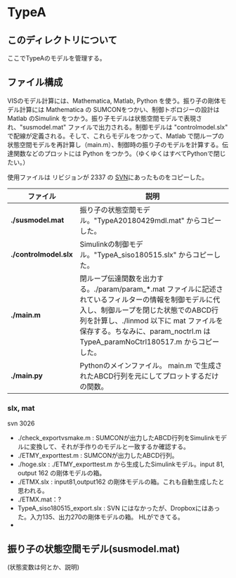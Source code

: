 # TypeA
## このディレクトリについて
ここでTypeAのモデルを管理する。


## ファイル構成
VISのモデル計算には、Mathematica, Matlab, Python を使う。振り子の剛体モデル計算には Mathematica の SUMCONをつかい、制御トポロジーの設計は Matlab のSimulink をつかう。振り子モデルは状態空間モデルで表現され、"susmodel.mat" ファイルで出力される。制御モデルは  "controlmodel.slx" で配線が定義される。そして、これらモデルをつかって、Matlab で閉ループの状態空間モデルを再計算し（main.m）、制御時の振り子のモデルを計算する。伝達関数などのプロットには Python をつかう。（ゆくゆくはすべてPythonで閉じたい。）

使用ファイルは リビジョンが 2337 の [SVN](https://granite.phys.s.u-tokyo.ac.jp/svn/LCGT/trunk/VIS/SuspensionControlModel/script/TypeA/)にあったものをコピーした。

| ファイル | 説明 |
| --- | --- |
| **./susmodel.mat** | 振り子の状態空間モデル。"TypeA20180429mdl.mat" からコピーした。|
| **./controlmodel.slx** | Simulinkの制御モデル。"TypeA_siso180515.slx" からコピーした。|
|**./main.m** | 閉ループ伝達関数を出力する。./param/param_*.mat ファイルに記述されているフィルターの情報を制御モデルに代入し、制御ループを閉じた状態でのABCD行列を計算し、./linmod 以下に mat ファイルを保存する。ちなみに、param_noctrl.m は TypeA_paramNoCtrl180517.m からコピーした。|
| **./main.py** | Pythonのメインファイル。 main.m で生成されたABCD行列を元にしてプロットするだけの関数。|

### slx, mat
svn 3026

* ./check_exportvsmake.m : SUMCONが出力したABCD行列をSimulinkモデルに変換して、それが手作りのモデルと一致するか確認する。
*  ./ETMY_exporttest.m : SUMCONが出力したABCD行列。
*   ./hoge.slx : ./ETMY_exporttest.m から生成したSimulinkモデル。input 81, output 162 の剛体モデルの箱。 
* ./ETMX.slx : input81,output162 の剛体モデルの箱。これも自動生成したと思われる。  
* ./ETMX.mat：?
* TypeA_siso180515_export.slx : SVN にはなかったが、Dropboxにはあった。入力135、出力270の剛体モデルの箱。 HLができてる。
* 


## 振り子の状態空間モデル(susmodel.mat)

(状態変数は何とか、説明)


